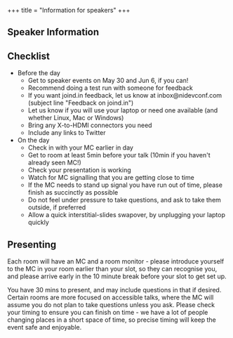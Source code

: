 +++
title = "Information for speakers"
+++

<section class="row">
    <div class="main-container">
        <a id="top"></a>
        <main class="container generic">
            <div class="col-md-12 main">
                <h1>Speaker Information</h1>
                <h2>Checklist</h2>
                <ul>
                  <li>Before the day
                  <ul>
                    <li>Get to speaker events on May 30 and Jun 6, if you can!</li>
                    <li>Recommend doing a test run with someone for feedback</li>
                    <li>If you want joind.in feedback, let us know at inbox@nidevconf.com (subject line "Feedback on joind.in")</li>
                    <li>Let us know if you will use your laptop or need one available (and whether Linux, Mac or Windows)</li>
                    <li>Bring any X-to-HDMI connectors you need</li>
                    <li>Include any links to Twitter
                  </ul>
                  </li>
                  <li>On the day
                  <ul>
                    <li>Check in with your MC earlier in day</li>
                    <li>Get to room at least 5min before your talk (10min if you haven't already seen MC!)</li>
                    <li>Check your presentation is working</li>
                    <li>Watch for MC signalling that you are getting close to time</li>
                    <li>If the MC needs to stand up signal you have run out of time, please finish as succinctly as possible</li>
                    <li>Do not feel under pressure to take questions, and ask to take them outside, if preferred</li>
                    <li>Allow a quick interstitial-slides swapover, by unplugging your laptop quickly</li>
                  </ul>
                  </li>
                </ul>            
                <h2>Presenting</h2>
                <p>Each room will have an MC and a room monitor - please introduce yourself to the MC in your room earlier than
                your slot, so they can recognise you, and please arrive early in the 10 minute break before your slot to get
                set up.</p>          
                <p>You have 30 mins to present, and may include questions in that if desired. Certain rooms are more focused
                on accessible talks, where the MC will assume you do not plan to take questions unless you ask. Please check
                your timing to ensure you can finish on time - we have a lot of people changing places in a short space of time,
                so precise timing will keep the event safe and enjoyable.</p>
            </div>
        </main>
    </div>
</section>
